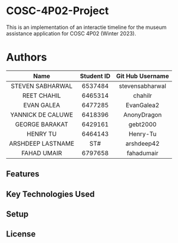 # COSC-4P02-Project

This is an implementation of an interactie timeline for the museum assistance application for COSC 4P02 (Winter 2023).

# Authors
|Name|Student ID|Git Hub Username|
|:---:|:---------:|:-------------:|
|STEVEN SABHARWAL|6537484|stevensabharwal|
|REET CHAHIL|6465314|chahilr|
|EVAN GALEA|6477285|EvanGalea2|
|YANNICK DE CALUWE|6418396|AnonyDragon|
|GEORGE BARAKAT|6429161|gebt2000|
|HENRY TU|6464143|Henry-Tu|
|ARSHDEEP LASTNAME|ST#|arshdeep42|
|FAHAD UMAIR|6797658|fahadumair|

## Features

## Key Technologies Used

## Setup

## License

